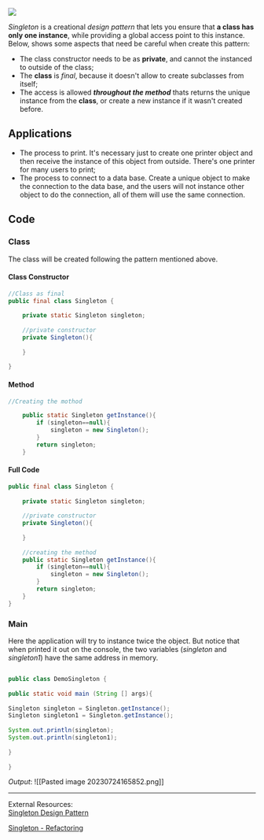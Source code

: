 


![](https://refactoring.guru/images/patterns/content/singleton/singleton-2x.png)

_Singleton_ is a creational _design pattern_ that lets you ensure that **a class has only one instance**, while providing a global access point to this instance. Below, shows some aspects that need be careful when create this pattern:

- The class constructor needs to be as **private**, and cannot the instanced to outside of the class;
- The **class** is _final_, because it doesn't allow to create subclasses from itself;
- The access is allowed **_throughout the method_** thats returns the unique instance from the **class**, or create a new instance if it wasn't created before.


## Applications

-  The process to print. It's necessary just to create one printer object and then receive the instance of this object from outside. There's one printer for many users to print;
- The process to connect to a data base. Create a unique object to make the connection to the data base, and the users will not instance other object to do the connection, all of them will use the same connection.



## Code

### Class

The class will be created following the pattern  mentioned above.

#### Class Constructor
``` java
//Class as final
public final class Singleton {  
  
	private static Singleton singleton;  
  
	//private constructor  
	private Singleton(){  
  
	} 
  
} 
```

#### Method
``` java
//Creating the mothod

	public static Singleton getInstance(){  
		if (singleton==null){  
			singleton = new Singleton();  
		}  
		return singleton;  
	}
```

#### Full Code
``` java
public final class Singleton {  
  
	private static Singleton singleton;  
  
	//private constructor  
	private Singleton(){  
  
	}  
  
	//creating the method  
	public static Singleton getInstance(){  
		if (singleton==null){  
			singleton = new Singleton();  
		}  
		return singleton;  
	}  
}

```

### Main

Here the application will try to instance twice the object. But notice that when printed it out on the console, the two variables (_singleton_ and _singleton1_) have the same address in memory.

``` java

public class DemoSingleton {  
  
public static void main (String [] args){  
  
Singleton singleton = Singleton.getInstance();  
Singleton singleton1 = Singleton.getInstance();  
  
System.out.println(singleton);  
System.out.println(singleton1);  
  
}  
  
}

```

_Output_:
![[Pasted image 20230724165852.png]]

---- 

External Resources:<br>
[Singleton Design Pattern](https://springframework.guru/gang-of-four-design-patterns/singleton-design-pattern/)

[Singleton - Refactoring](https://refactoring.guru/design-patterns/singleton)